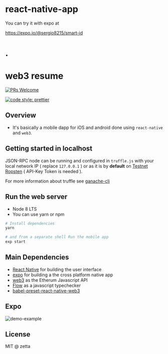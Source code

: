 # react-native-app

You can try it with expo at

https://expo.io/@sergio8215/smart-id

# .
# web3 resume

[![PRs Welcome](https://img.shields.io/badge/PRs-welcome-brightgreen.svg)](https://gitlab.com/dapps/react-native-web3-sample)

[![code style: prettier](https://img.shields.io/badge/code_style-prettier-ff69b4.svg?style=flat-square)](https://github.com/prettier/prettier)

## Overview

* It's basically a mobile dapp for iOS and android done using `react-native` and `web3`.

## Getting started in localhost

JSON-RPC node can be running and configured in `truffle.js` with your local network IP ( replace `127.0.0.1` ) or as it is by **default** on [Testnet Ropsten](https://ropsten.etherscan.io/) ( API-Key Token is needed ).

For more information about truffle see [ganache-cli](https://github.com/trufflesuite/ganache-cli)

## Run the web server

* Node 8 LTS
* You can use yarn or npm

```bash
# Install dependencies
yarn

# and from a separate shell Run the mobile app
exp start
```

## Main Dependencies

* [React Native](https://facebook.github.io/react-native/) for building the user interface
* [expo](https://expo.io) for building a the cross platform native app
* [web3](https://github.com/ethereum/web3.js) as the Etherum Javascript API
* [Flow](https://flow.org/) as a javascript typechecker
* [babel-preset-react-native-web3](https://github.com/agrcrobles/babel-preset-react-native-web3)

## Expo

![demo-example](https://gitlab.com/dapps/react-native-web3-sample/raw/master/assets/demo.png)

## License

MIT @ zetta
